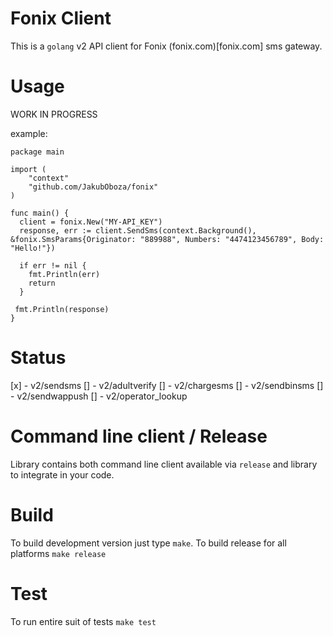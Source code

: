 # Fonix Client

This is a `golang` v2 API client for Fonix (fonix.com)[fonix.com] sms gateway. 

# Usage

WORK IN PROGRESS

example:
```
package main

import (
    "context"
    "github.com/JakubOboza/fonix"
)

func main() {
  client = fonix.New("MY-API_KEY")
  response, err := client.SendSms(context.Background(), &fonix.SmsParams{Originator: "889988", Numbers: "4474123456789", Body: "Hello!"})

  if err != nil {
    fmt.Println(err) 
    return
  }

 fmt.Println(response)
}

```

# Status

[x] - v2/sendsms
[] - v2/adultverify
[] - v2/chargesms 
[] - v2/sendbinsms 
[] - v2/sendwappush 
[] - v2/operator_lookup

# Command line client / Release

Library contains both command line client available via `release` and library to integrate in your code.

# Build

To build development version just type `make`. 
To build release for all platforms `make release`

# Test

To run entire suit of tests `make test`